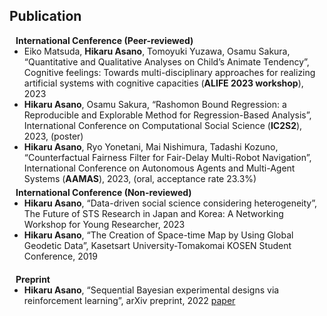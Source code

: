 ## Publication

<h4 style="margin:0 10px 0;">International Cenference (Peer-reviewed)</h4>

<ul style="margin:0 0 5px;">
  <li><a><autocolor>Eiko Matsuda, <strong>Hikaru Asano</strong>, Tomoyuki Yuzawa, Osamu Sakura, “Quantitative and Qualitative Analyses on Child’s Animate Tendency”, Cognitive feelings: Towards multi-disciplinary approaches for realizing artificial systems with cognitive capacities (<strong>ALIFE 2023 workshop</strong>), 2023 </autocolor></a></li>
  <li><a><autocolor><strong>Hikaru Asano</strong>, Osamu Sakura, “Rashomon Bound Regression: a Reproducible and Explorable Method for Regression-Based Analysis”, International Conference on Computational Social Science (<strong>IC2S2</strong>), 2023,  (poster) </autocolor></a></li>
  <li><a><autocolor><strong>Hikaru Asano</strong>, Ryo Yonetani, Mai Nishimura, Tadashi Kozuno, “Counterfactual Fairness Filter for Fair-Delay Multi-Robot Navigation”, International Conference on Autonomous Agents and Multi-Agent Systems (<strong>AAMAS</strong>), 2023, (oral, acceptance rate 23.3%)
</autocolor></a></li>
</ul>

<h4 style="margin:0 10px 0;">International Conference (Non-reviewed)</h4>

<ul style="margin:0 0 20px;">
  <li><a><autocolor><strong>Hikaru Asano</strong>, “Data-driven social science considering heterogeneity”, The Future of STS Research in Japan and Korea: A Networking Workshop for Young Researcher, 2023</autocolor></a></li>
  <li><a><autocolor><strong>Hikaru Asano</strong>, “The Creation of Space-time Map by Using Global Geodetic Data”, Kasetsart University-Tomakomai KOSEN Student Conference, 2019</autocolor></a></li>
</ul>

<h4 style="margin:0 10px 0;">Preprint</h4>

<ul style="margin:0 0 20px;">
  <li><a><autocolor><strong>Hikaru Asano</strong>, “Sequential Bayesian experimental designs via reinforcement learning”, arXiv preprint, 2022</autocolor></a> <a href="https://arxiv.org/abs/2202.07472">paper</a></li>
